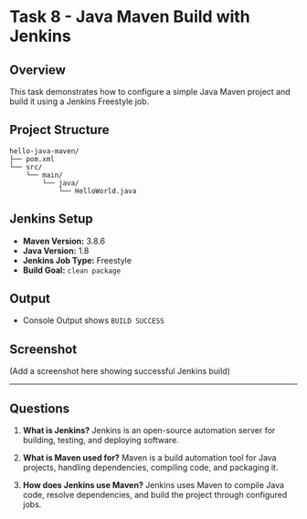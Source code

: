# Task 8 - Java Maven Build with Jenkins

## Overview
This task demonstrates how to configure a simple Java Maven project and build it using a Jenkins Freestyle job.

## Project Structure
```
hello-java-maven/
├── pom.xml
└── src/
    └── main/
        └── java/
            └── HelloWorld.java
```

## Jenkins Setup
- **Maven Version:** 3.8.6
- **Java Version:** 1.8
- **Jenkins Job Type:** Freestyle
- **Build Goal:** `clean package`

## Output
- Console Output shows `BUILD SUCCESS`

## Screenshot
(Add a screenshot here showing successful Jenkins build)

---

## Questions
1. **What is Jenkins?**
   Jenkins is an open-source automation server for building, testing, and deploying software.

2. **What is Maven used for?**
   Maven is a build automation tool for Java projects, handling dependencies, compiling code, and packaging it.

3. **How does Jenkins use Maven?**
   Jenkins uses Maven to compile Java code, resolve dependencies, and build the project through configured jobs.
